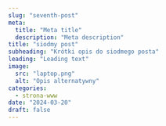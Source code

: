 ```yaml
---
slug: "seventh-post"
meta:
  title: "Meta title"
  description: "Meta description"
title: "siodmy post"
subheading: "Krótki opis do siodmego posta"
leading: "Leading text"
image:
  src: "laptop.png"
  alt: "Opis alternatywny"
categories:
  - strona-www
date: "2024-03-20"
draft: false
---
```

